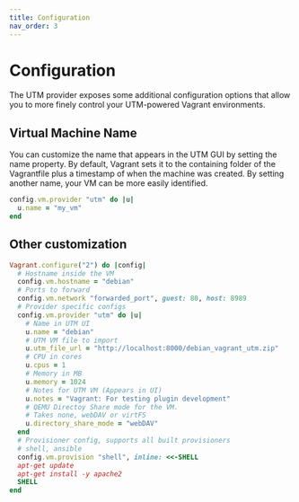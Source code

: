 ```yaml
---
title: Configuration
nav_order: 3
---
```


# Configuration

The UTM provider exposes some additional configuration options that allow you to more finely control your UTM-powered Vagrant environments.

## Virtual Machine Name

You can customize the name that appears in the UTM GUI by setting the name property. By default, Vagrant sets it to the containing folder of the Vagrantfile plus a timestamp of when the machine was created. By setting another name, your VM can be more easily identified.

```ruby
config.vm.provider "utm" do |u|
  u.name = "my_vm"
end
```

## Other customization

```ruby
Vagrant.configure("2") do |config|
  # Hostname inside the VM
  config.vm.hostname = "debian"
  # Ports to forward
  config.vm.network "forwarded_port", guest: 80, host: 8989
  # Provider specific configs
  config.vm.provider "utm" do |u|
    # Name in UTM UI
    u.name = "debian"
    # UTM VM file to import
    u.utm_file_url = "http://localhost:8000/debian_vagrant_utm.zip"
    # CPU in cores
    u.cpus = 1
    # Memory in MB
    u.memory = 1024
    # Notes for UTM VM (Appears in UI)
    u.notes = "Vagrant: For testing plugin development"
    # QEMU Directoy Share mode for the VM. 
    # Takes none, webDAV or virtFS
    u.directory_share_mode = "webDAV"
  end
  # Provisioner config, supports all built provisioners
  # shell, ansible
  config.vm.provision "shell", inline: <<-SHELL
  apt-get update
  apt-get install -y apache2
  SHELL
end
```
